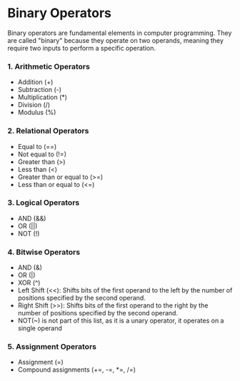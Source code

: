 # Binary Operators
Binary operators are fundamental elements in computer programming.
They are called "binary" because they operate on two operands, meaning they require two inputs to perform a specific operation.

### 1. Arithmetic Operators
- Addition (+)
- Subtraction (-)
- Multiplication (*)
- Division (/)
- Modulus (%)

### 2. Relational Operators
- Equal to (==)
- Not equal to (!=)
- Greater than (>)
- Less than (<)
- Greater than or equal to (>=)
- Less than or equal to (<=)

### 3. Logical Operators
- AND (&&)
- OR (||)
- NOT (!)


### 4. Bitwise Operators
- AND (&) 
- OR (|)
- XOR (^)
- Left Shift (<<): Shifts bits of the first operand to the left by the number of positions specified by the second operand.
- Right Shift (>>): Shifts bits of the first operand to the right by the number of positions specified by the second operand.
- NOT(~) is not part of this list, as it is a unary operator, it operates on a single operand

### 5. Assignment Operators
- Assignment (=)
- Compound assignments (+=, -=, *=, /=)

